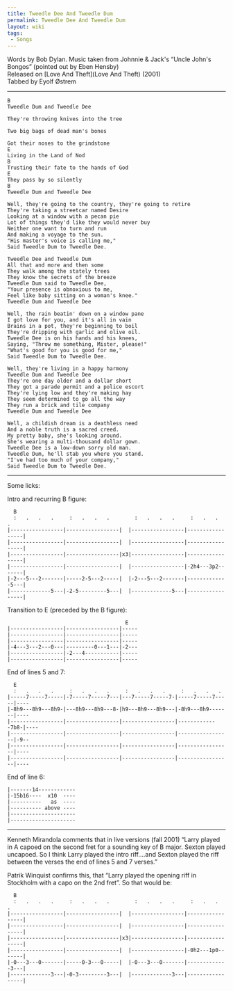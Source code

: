 ```yaml
---
title: Tweedle Dee And Tweedle Dum
permalink: Tweedle Dee And Tweedle Dum
layout: wiki
tags:
 - Songs
---
```


Words by Bob Dylan. Music taken from Johnnie & Jack's “Uncle John's
Bongos” (pointed out by Eben Hensby)  
Released on [Love And Theft](Love And Theft) (2001)  
Tabbed by Eyolf Østrem

* * * * *

    B
    Tweedle Dum and Tweedle Dee

    They're throwing knives into the tree

    Two big bags of dead man's bones

    Got their noses to the grindstone
    E
    Living in the Land of Nod
    B
    Trusting their fate to the hands of God
    E
    They pass by so silently
    B
    Tweedle Dum and Tweedle Dee

    Well, they're going to the country, they're going to retire
    They're taking a streetcar named Desire
    Looking at a window with a pecan pie
    Lot of things they'd like they would never buy
    Neither one want to turn and run
    And making a voyage to the sun.
    "His master's voice is calling me,"
    Said Tweedle Dum to Tweedle Dee.

    Tweedle Dee and Tweedle Dum
    All that and more and then some
    They walk among the stately trees
    They know the secrets of the breeze
    Tweedle Dum said to Tweedle Dee,
    "Your presence is obnoxious to me,
    Feel like baby sitting on a woman's knee."
    Tweedle Dum and Tweedle Dee

    Well, the rain beatin' down on a window pane
    I got love for you, and it's all in vain
    Brains in a pot, they're beginning to boil
    They're dripping with garlic and olive oil.
    Tweedle Dee is on his hands and his knees,
    Saying, "Throw me something, Mister, please!"
    "What's good for you is good for me,"
    Said Tweedle Dum to Tweedle Dee.

    Well, they're living in a happy harmony
    Tweedle Dum and Tweedle Dee
    They're one day older and a dollar short
    They got a parade permit and a police escort
    They're lying low and they're making hay
    They seem determined to go all the way
    They run a brick and tile company
    Tweedle Dum and Tweedle Dee

    Well, a childish dream is a deathless need
    And a noble truth is a sacred creed.
    My pretty baby, she's looking around.
    She's wearing a multi-thousand dollar gown.
    Tweedle Dee is a low-down sorry old man.
    Tweedle Dum, he'll stab you where you stand.
    "I've had too much of your company,"
    Said Tweedle Dum to Tweedle Dee.

* * * * *

Some licks:

Intro and recurring B figure:

      B
      :   .   .   .     :   .   .   .        :   .   .   .     :   .   .   .
    |-----------------|-----------------|  |-----------------|-----------------|
    |-----------------|-----------------|  |-----------------|-----------------|
    |-----------------|-----------------|x3|-----------------|-----------------|
    |-----------------|-----------------|  |-----------------|-2h4---3p2-------|
    |-2---5---2-------|-----2-5---2-----|  |-2---5---2-------|-------------5---|
    |-------------5---|-2-5---------5---|  |-------------5---|-----------------|

Transition to E (preceded by the B figure):

                                          E
    |-----------------|-----------------|-----
    |-----------------|-----------------|-----
    |-----------------|-----------------|-----
    |-4---3---2---0---|---------0---1---|-2---
    |-----------------|-2---4-----------|-----
    |-----------------|-----------------|-----

End of lines 5 and 7:

      E
      :   .   .   .     :   .   .   .     :   .   .   .     :   .   .   .
    |-----7-----7-----|-7-----7-----7---|---7-----7-----7-|-----7-----7-----|----
    |-8h9---8h9---8h9-|---8h9---8h9---8-|h9---8h9---8h9---|-8h9---8h9-------|----
    |-----------------|-----------------|-----------------|-------------7b8-|----
    |-----------------|-----------------|-----------------|-----------------|-9--
    |-----------------|-----------------|-----------------|-----------------|----
    |-----------------|-----------------|-----------------|-----------------|----

End of line 6:

    |-------14------------
    |-15b16----  x10  ----
    |----------   as  ----
    |---------- above ----
    |---------------------
    |---------------------

* * * * *

Kenneth Mirandola comments that in live versions (fall 2001) “Larry
played in A capoed on the second fret for a sounding key of B major.
Sexton played uncapoed. So I think Larry played the intro riff....and
Sexton played the riff between the verses the end of lines 5 and 7
verses.”

Patrik Winquist confirms this, that “Larry played the opening riff in
Stockholm with a capo on the 2nd fret”. So that would be:

      B
      :   .   .   .     :   .   .   .        :   .   .   .     :   .   .   .
    |-----------------|-----------------|  |-----------------|-----------------|
    |-----------------|-----------------|  |-----------------|-----------------|
    |-----------------|-----------------|x3|-----------------|-----------------|
    |-----------------|-----------------|  |-----------------|-0h2---1p0-------|
    |-0---3---0-------|-----0-3---0-----|  |-0---3---0-------|-------------3---|
    |-------------3---|-0-3---------3---|  |-------------3---|-----------------|
